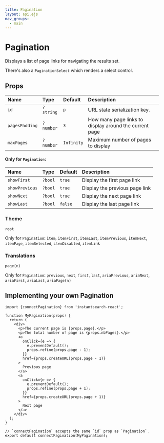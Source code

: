 ```yaml
---
title: Pagination
layout: api.ejs
nav_groups:
  - main
---
```


# Pagination

Displays a list of page links for navigating the results set.

There's also a `PaginationSelect` which renders a select control.

## Props

Name | Type | Default |Description
:- | :- | :- | :-
`id` | `?string` | `p` | URL state serialization key.
`pagesPadding` | `?number` | `3` | How many page links to display around the current page
`maxPages` | `?number` | `Infinity` | Maximum number of pages to display

#### Only for `Pagination`:

Name | Type | Default |Description
:- | :- | :- | :-
`showFirst` | `?bool` | `true` | Display the first page link
`showPrevious` | `?bool` | `true` | Display the previous page link
`showNext` | `?bool` | `true` | Display the next page link
`showLast` | `?bool` | `false` | Display the last page link

### Theme

`root`

Only for `Pagination`: `item`, `itemFirst`, `itemLast`, `itemPrevious`, `itemNext`, `itemPage`, `itemSelected`, `itemDisabled`, `itemLink`

### Translations

`page(n)`

Only for `Pagination`: `previous`, `next`, `first`, `last`, `ariaPrevious`, `ariaNext`, `ariaFirst`, `ariaLast`, `ariaPage(n)`

## Implementing your own Pagination

```
import {connectPagination} from 'instantsearch-react';

function MyPagination(props) {
  return (
    <div>
      <p>The current page is {props.page}.</p>
      <p>The total number of page is {props.nbPages}.</p>
      <a
        onClick={e => {
          e.preventDefault();
          props.refine(props.page - 1);
        }}
        href={props.createURL(props.page - 1)}
      >
        Previous page
      </a>
      <a
        onClick={e => {
          e.preventDefault();
          props.refine(props.page + 1);
        }}
        href={props.createURL(props.page + 1)}
      >
        Next page
      </a>
    </div>
  );
}

// `connectPagination` accepts the same `id` prop as `Pagination`.
export default connectPagination(MyPagination);
```
